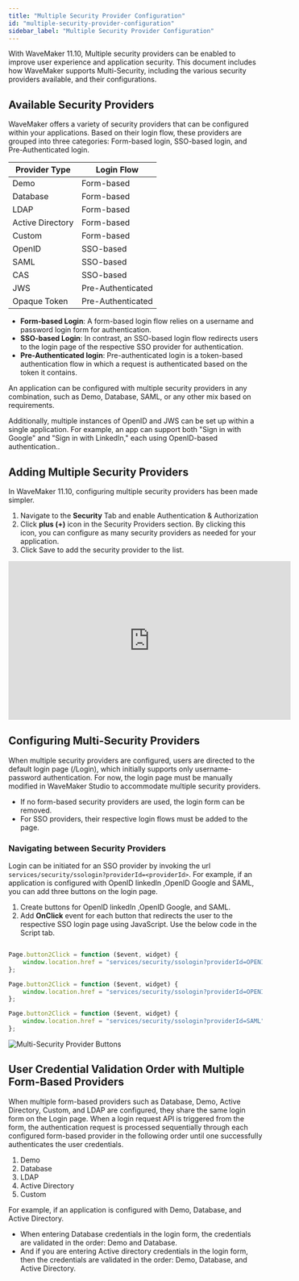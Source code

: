 ```yaml
---
title: "Multiple Security Provider Configuration"
id: "multiple-security-provider-configuration"
sidebar_label: "Multiple Security Provider Configuration"
---
```


With WaveMaker 11.10, Multiple security providers can be enabled to improve user experience and application security. This document includes how WaveMaker supports Multi-Security, including the various security providers available, and their configurations.

## Available Security Providers

WaveMaker offers a variety of security providers that can be configured within your applications. Based on their login flow, these providers are grouped into three categories: Form-based login, SSO-based login, and Pre-Authenticated login.

| **Provider Type** | **Login Flow** |
| ------ | ----- |
| Demo | Form-based |
| Database | Form-based |
| LDAP | Form-based |
| Active Directory | Form-based |
| Custom | Form-based |
| OpenID | SSO-based |
| SAML | SSO-based |
| CAS | SSO-based |
| JWS | Pre-Authenticated |
| Opaque Token | Pre-Authenticated |

- **Form-based Login**: A form-based login flow relies on a username and password login form for authentication. 
- **SSO-based Login**: In contrast, an SSO-based login flow redirects users to the login page of the respective SSO provider for authentication.
- **Pre-Authenticated login**: Pre-authenticated login is a token-based authentication flow in which a request is authenticated based on the token it contains.

An application can be configured with multiple security providers in any combination, such as Demo, Database, SAML, or any other mix based on requirements.

Additionally, multiple instances of OpenID and JWS can be set up within a single application. For example, an app can support both "Sign in with Google" and "Sign in with LinkedIn," each using OpenID-based authentication..

## Adding Multiple Security Providers

In WaveMaker 11.10, configuring multiple security providers has been made simpler. 

1. Navigate to the **Security** Tab and enable Authentication & Authorization
2. Click **plus (+)** icon in the Security Providers section. By clicking this icon, you can configure as many security providers as needed for your application.
3. Click Save to add the security provider to the list.

<iframe width="560" height="315" src="https://embed.app.guidde.com/playbooks/2YiBJGXva3d7pfxCvxCWWU" title="multi-security"  frameborder="0" allow="autoplay; encrypted-media" allowfullscreen="allowfullscreen"></iframe>


## Configuring Multi-Security Providers

When multiple security providers are configured, users are directed to the default login page (/Login), which initially supports only username-password authentication. For now, the login page must be manually modified in WaveMaker Studio to accommodate multiple security providers.

- If no form-based security providers are used, the login form can be removed.
- For SSO providers, their respective login flows must be added to the page.

### Navigating between Security Providers

Login can be initiated for an SSO provider by invoking the url `services/security/ssologin?providerId=<providerId>`. For example, if an application is configured with OpenID linkedIn ,OpenID Google and SAML, you can add three buttons on the login page. 

1. Create buttons for OpenID linkedIn ,OpenID Google, and SAML.
2. Add **OnClick** event for each button that redirects the user to the respective SSO login page using JavaScript. Use the below code in the Script tab.

```JavaScript

Page.button2Click = function ($event, widget) {
    window.location.href = "services/security/ssologin?providerId=OPENID.linkedIn"
};

Page.button2Click = function ($event, widget) {
    window.location.href = "services/security/ssologin?providerId=OPENID.google"
};

Page.button2Click = function ($event, widget) {
    window.location.href = "services/security/ssologin?providerId=SAML"
};

```

![Multi-Security Provider Buttons](/learn/assets/multi-security-buttons.png)

## User Credential Validation Order with Multiple Form-Based Providers

When multiple form-based providers such as Database, Demo, Active Directory, Custom, and LDAP are configured, they share the same login form on the Login page. When a login request API is triggered from the form, the authentication request is processed sequentially through each configured form-based provider in the following order until one successfully authenticates the user credentials.

1. Demo
2. Database
3. LDAP
4. Active Directory
5. Custom

For example, if an application is configured with Demo, Database, and Active Directory.
- When entering Database credentials in the login form, the credentials are validated in the order: Demo and Database.
- And if you are entering Active directory credentials in the login form, then the credentials are validated in the order: Demo, Database, and Active Directory.
